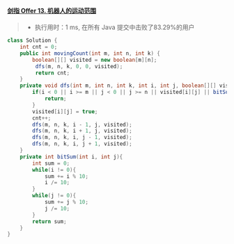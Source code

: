 #### [剑指 Offer 13. 机器人的运动范围](https://leetcode-cn.com/problems/ji-qi-ren-de-yun-dong-fan-wei-lcof/)

> - 执行用时：1 ms, 在所有 Java 提交中击败了83.29%的用户

```java
class Solution {
    int cnt = 0;
    public int movingCount(int m, int n, int k) {
        boolean[][] visited = new boolean[m][n];
         dfs(m, n, k, 0, 0, visited);
         return cnt;
    }
    private void dfs(int m, int n, int k, int i, int j, boolean[][] visited){
        if(i < 0 || i >= m || j < 0 || j >= n || visited[i][j] || bitSum(i, j) > k){
            return;
        }
        visited[i][j] = true;
        cnt++;
        dfs(m, n, k, i - 1, j, visited);
        dfs(m, n, k, i + 1, j, visited);
        dfs(m, n, k, i, j - 1, visited);
        dfs(m, n, k, i, j + 1, visited);
    }
    private int bitSum(int i, int j){
        int sum = 0;
        while(i != 0){
            sum += i % 10;
            i /= 10;
        }
        while(j != 0){
            sum += j % 10;
            j /= 10;
        }
        return sum;
    }
}
```

